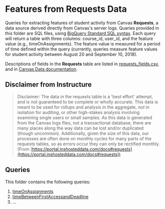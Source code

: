 # Features from Requests Data

Queries for extracting features of student activity from Canvas **Requests**, a data source derived directly from Canvas's server logs.  Queries provided in this folder are SQL files, using [BigQuery Standard SQL syntax](https://cloud.google.com/bigquery/docs/reference/standard-sql/query-syntax).  Each query will return a table with three columns: course_id, user_id, and the feature value (e.g., timeOnAssignments).  The feature value is measured for a period of time defined within the query (currently, queries measure feature values for student activity between August 20 and September 10, 2018).

Descriptions of fields in the **Requests** table are listed in [requests_fields.csv](./requests_fields.csv), and in [Canvas Data documentation](https://portal.inshosteddata.com/docs#requests).

## Disclaimer from Instructure
> Disclaimer: The data in the requests table is a 'best effort' attempt, and is not guaranteed to be complete or wholly accurate. This data is meant to be used for rollups and analysis in the aggregate, _not_ in isolation for auditing, or other high-stakes analysis involving examining single users or small samples. As this data is generated from the Canvas logs files, not a transactional database, there are many places along the way data can be lost and/or duplicated (though uncommon). Additionally, given the size of this data, our processes are often done on monthly cycles for many parts of the requests tables, so as errors occur they can only be rectified monthly. 
(From [https://portal.inshosteddata.com/docs#requests](https://portal.inshosteddata.com/docs#requests))

## Queries
This folder contains the following queries:
1. [timeOnAssignments](./01_timeOnAssignments.sql)
2. [timeBetweenFirstAccessandDeadline](./02_timeBetweenFirstAccessandDeadline.sql)
3. ...
